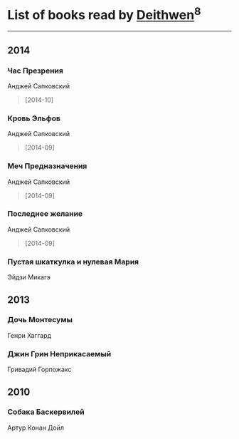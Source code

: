 # List of books read by [Deithwen](http://vk.com/id371574201)<sup>8</sup>
---

## 2014

### Час Презрения
Анджей Сапковский
> [2014-10] 


### Кровь Эльфов
Анджей Сапковский
> [2014-09] 


### Меч Предназначения
Анджей Сапковский
> [2014-09] 


### Последнее желание
Анджей Сапковский
> [2014-09] 


### Пустая шкаткулка и нулевая Мария
Эйдзи Микагэ



## 2013

### Дочь Монтесумы
Генри Хаггард


### Джин Грин Неприкасаемый
Гривадий Горпожакс



## 2010

### Собака Баскервилей
Артур Конан Дойл



